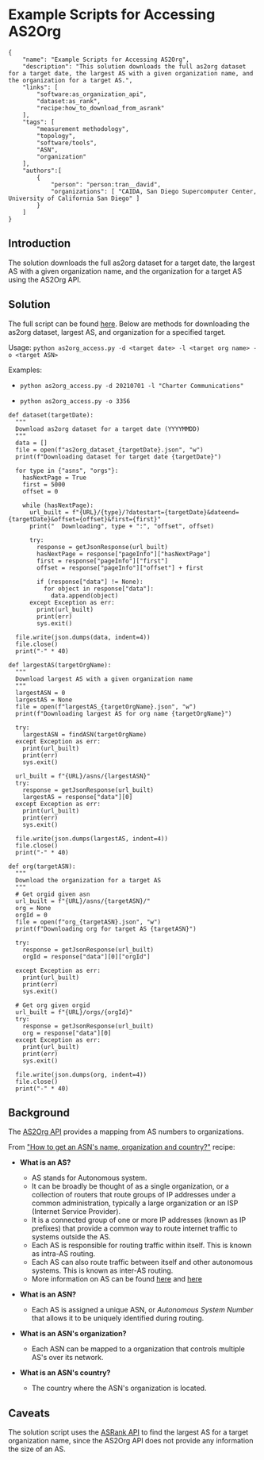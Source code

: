 # Example Scripts for Accessing AS2Org

~~~
{
    "name": "Example Scripts for Accessing AS2Org",
    "description": "This solution downloads the full as2org dataset for a target date, the largest AS with a given organization name, and the organization for a target AS.",
    "links": [
        "software:as_organization_api",
        "dataset:as_rank",
        "recipe:how_to_download_from_asrank"
    ],
    "tags": [
        "measurement methodology",
        "topology",
        "software/tools",
        "ASN",
        "organization"
    ],
    "authors":[
        {
            "person": "person:tran__david",
            "organizations": [ "CAIDA, San Diego Supercomputer Center, University of California San Diego" ]
        }
    ]
}
~~~

## Introduction

The solution downloads the full as2org dataset for a target date, the largest AS with a given organization name, and the organization for a target AS using the AS2Org API.

## Solution

The full script can be found [here](https://github.com/CAIDA/catalog-data/blob/master/sources/recipe/as2org_access.py). Below are methods for downloading the as2org dataset, largest AS, and organization for a specified target.

Usage: `python as2org_access.py -d <target date> -l <target org name> -o <target ASN>`

Examples:

- `python as2org_access.py -d 20210701 -l "Charter Communications"`

- `python as2org_access.py -o 3356`

~~~
def dataset(targetDate):
  """
  Download as2org dataset for a target date (YYYYMMDD)
  """
  data = []
  file = open(f"as2org_dataset_{targetDate}.json", "w")
  print(f"Downloading dataset for target date {targetDate}")

  for type in {"asns", "orgs"}:
    hasNextPage = True  
    first = 5000
    offset = 0

    while (hasNextPage):
      url_built = f"{URL}/{type}/?datestart={targetDate}&dateend={targetDate}&offset={offset}&first={first}"
      print("  Downloading", type + ":", "offset", offset)

      try:
        response = getJsonResponse(url_built)
        hasNextPage = response["pageInfo"]["hasNextPage"]
        first = response["pageInfo"]["first"]
        offset = response["pageInfo"]["offset"] + first

        if (response["data"] != None):
          for object in response["data"]:
            data.append(object)          
      except Exception as err:
        print(url_built)
        print(err)
        sys.exit()

  file.write(json.dumps(data, indent=4))
  file.close()
  print("-" * 40)

def largestAS(targetOrgName):
  """
  Download largest AS with a given organization name
  """
  largestASN = 0
  largestAS = None
  file = open(f"largestAS_{targetOrgName}.json", "w")
  print(f"Downloading largest AS for org name {targetOrgName}")

  try: 
    largestASN = findASN(targetOrgName)
  except Exception as err:
    print(url_built)
    print(err)
    sys.exit()

  url_built = f"{URL}/asns/{largestASN}"
  try:
    response = getJsonResponse(url_built)
    largestAS = response["data"][0]
  except Exception as err:
    print(url_built)
    print(err)
    sys.exit()

  file.write(json.dumps(largestAS, indent=4))
  file.close()
  print("-" * 40)

def org(targetASN):
  """
  Download the organization for a target AS
  """
  # Get orgid given asn
  url_built = f"{URL}/asns/{targetASN}/"
  org = None
  orgId = 0
  file = open(f"org_{targetASN}.json", "w")
  print(f"Downloading org for target AS {targetASN}")

  try:
    response = getJsonResponse(url_built)
    orgId = response["data"][0]["orgId"]

  except Exception as err:
    print(url_built)
    print(err)
    sys.exit()

  # Get org given orgid
  url_built = f"{URL}/orgs/{orgId}"
  try: 
    response = getJsonResponse(url_built)
    org = response["data"][0]
  except Exception as err: 
    print(url_built)
    print(err)
    sys.exit()

  file.write(json.dumps(org, indent=4))
  file.close()
  print("-" * 40)
~~~

## Background

The [AS2Org API](https://api.data.caida.org/as2org/v1/doc) provides a mapping from AS numbers to organizations. 

From ["How to get an ASN's name, organization and country?"](https://catalog.caida.org/details/recipe/getting_an_asns_name_country_organization) recipe:

- **What is an AS?**
   - AS stands for Autonomous system.
   - It can be broadly be thought of as a single organization, or a collection of routers that route groups of IP addresses under a common administration, typically a large organization or an ISP (Internet Service Provider).
   - It is a connected group of one or more IP addresses (known as IP prefixes) that provide a common way to route internet traffic to systems outside the AS.
   - Each AS is responsible for routing traffic within itself. This is known as intra-AS routing.
   - Each AS can also route traffic between itself and other autonomous systems. This is known as inter-AS routing. 
   -  More information on AS can be found [here]( https://www.cs.rutgers.edu/~pxk/352/notes/autonomous_systems.html) and [here](https://catalog.caida.org/details/media/2016_as_intro_topology_windas_intro_topology_wind.pdf)

- **What is an ASN?**
    - Each AS is assigned a unique ASN, or *Autonomous System Number* that allows it to be uniquely identified during routing.

- **What is an ASN's organization?**
   - Each ASN can be mapped to a organization that controls multiple AS's over its network.

- **What is an ASN's country?**
   - The country where the ASN's organization is located.

## Caveats

The solution script uses the [ASRank API](https://api.asrank.caida.org/v2/restful/doc) to find the largest AS for a target organization name, since the AS2Org API does not provide any information the size of an AS.
